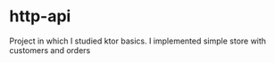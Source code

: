# http-api
Project in which I studied ktor basics.
I implemented simple store with customers and orders
